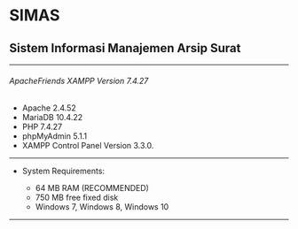 # SIMAS
## Sistem Informasi Manajemen Arsip Surat

---------------------------------------------------------------

###### ApacheFriends XAMPP Version 7.4.27 ######

  + Apache 2.4.52
  + MariaDB 10.4.22
  + PHP 7.4.27
  + phpMyAdmin 5.1.1
  + XAMPP Control Panel Version 3.3.0.

---------------------------------------------------------------

* System Requirements:

  + 64 MB RAM (RECOMMENDED)
  + 750 MB free fixed disk
  + Windows 7, Windows 8, Windows 10

---------------------------------------------------------------
